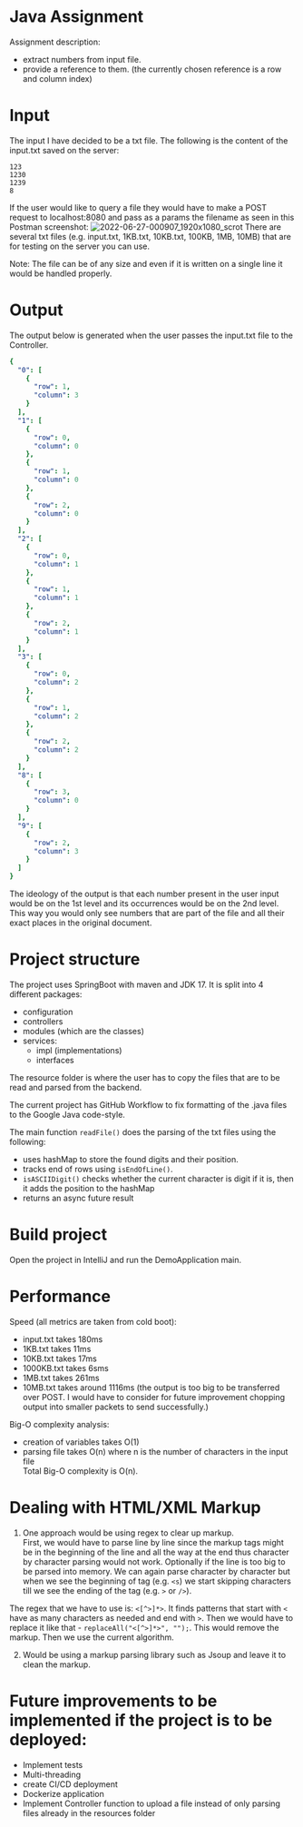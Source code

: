 # Java Assignment
Assignment description:
  - extract numbers from input file.
  - provide a reference to them. (the currently chosen reference is a row and column index)

# Input
The input I have decided to be a txt file. The following is the content of the input.txt saved on the server:
```
123
1230
1239
8
```

If the user would like to query a file they would have to make a POST request to localhost:8080 and pass as a params the filename as seen in this Postman screenshot:
![2022-06-27-000907_1920x1080_scrot](https://user-images.githubusercontent.com/23415119/175835604-dda8b9dc-6a58-4433-9b64-15a4cd18308d.png)
There are several txt files (e.g. input.txt, 1KB.txt, 10KB.txt, 100KB, 1MB, 10MB) that are for testing on the server you can use.


Note: The file can be of any size and even if it is written on a single line it would be handled properly.


# Output
The output below is generated when the user passes the input.txt file to the Controller.
```yaml
{
  "0": [
    {
      "row": 1,
      "column": 3
    }
  ],
  "1": [
    {
      "row": 0,
      "column": 0
    },
    {
      "row": 1,
      "column": 0
    },
    {
      "row": 2,
      "column": 0
    }
  ],
  "2": [
    {
      "row": 0,
      "column": 1
    },
    {
      "row": 1,
      "column": 1
    },
    {
      "row": 2,
      "column": 1
    }
  ],
  "3": [
    {
      "row": 0,
      "column": 2
    },
    {
      "row": 1,
      "column": 2
    },
    {
      "row": 2,
      "column": 2
    }
  ],
  "8": [
    {
      "row": 3,
      "column": 0
    }
  ],
  "9": [
    {
      "row": 2,
      "column": 3
    }
  ]
}
```
The ideology of the output is that each number present in the user input would be on the 1st level and its occurrences would be on the 2nd level.
This way you would only see numbers that are part of the file and all their exact places in the original document.

# Project structure
The project uses SpringBoot with maven and JDK 17.
It is split into 4 different packages:
  - configuration
  - controllers
  - modules (which are the classes)
  - services:
    - impl (implementations)
    - interfaces

The resource folder is where the user has to copy the files that are to be read and parsed from the backend.

The current project has GitHub Workflow to fix formatting of the .java files to the Google Java code-style.

The main function `readFile()` does the parsing of the txt files using the following:
  - uses hashMap to store the found digits and their position.
  - tracks end of rows using `isEndOfLine()`. 
  - `isASCIIDigit()` checks whether the current character is digit if it is, then it adds the position to the hashMap
  - returns an async future result

# Build project
Open the project in IntelliJ and run the DemoApplication main.

# Performance
Speed (all metrics are taken from cold boot):
  - input.txt takes 180ms
  - 1KB.txt takes 11ms
  - 10KB.txt takes 17ms
  - 1000KB.txt takes 6sms
  - 1MB.txt takes 261ms
  - 10MB.txt takes around 1116ms (the output is too big to be transferred over POST. I would have to consider for future improvement chopping output into smaller packets to send successfully.)

Big-O complexity analysis:
  - creation of variables takes O(1)
  - parsing file takes O(n) where n is the number of characters in the input file \
  Total Big-O complexity is O(n).

# Dealing with HTML/XML Markup
1) One approach would be using regex to clear up markup.\
First, we would have to parse line by line since the markup tags might be in the beginning of the line and all the way at the end thus character by character parsing would not work. Optionally if the line is too big to be parsed into memory. We can again parse character by character but when we see the beginning of tag (e.g. `<s`) we start skipping characters till we see the ending of the tag (e.g. `>` or `/>`). 

The regex that we have to use is: `<[^>]*>`. It finds patterns that start with `<` have as many characters as needed and end with `>`. Then we would have to replace it like that - `replaceAll("<[^>]*>", "");`. This would remove the markup. Then we use the current algorithm.

2) Would be using a markup parsing library such as Jsoup and leave it to clean the markup.

# Future improvements to be implemented if the project is to be deployed:
  - Implement tests
  - Multi-threading
  - create CI/CD deployment
  - Dockerize application
  - Implement Controller function to upload a file instead of only parsing files already in the resources folder
